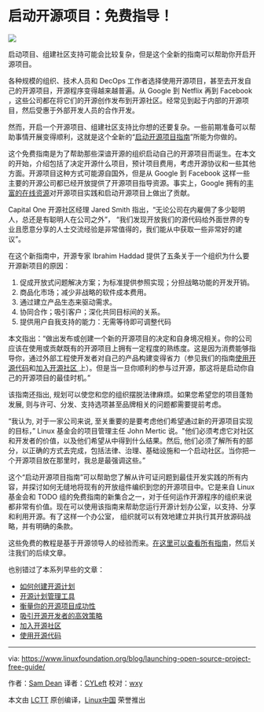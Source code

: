 启动开源项目：免费指导！
============================================================

![](https://www.linuxfoundation.org/wp-content/uploads/2017/11/project-launch-1024x645.jpg)

启动项目、组建社区支持可能会比较复杂，但是这个全新的指南可以帮助你开启开源项目。

各种规模的组织、技术人员和 DecOps 工作者选择使用开源项目，甚至去开发自己的开源项目，开源程序变得越来越普遍。从 Google 到 Netflix 再到 Facebook ，这些公司都在将它们的开源创作发布到开源社区。经常见到起于内部的开源项目，然后受惠于外部开发人员的合作开发。

然而，开启一个开源项目、组建社区支持比你想的还要复杂。一些前期准备可以帮助事情开展变得顺利，这就是这个全新的“[启动开源项目指南][1]”所能为你做的。 

这个免费指南是为了帮助那些深谙开源的组织启动自己的开源项目而诞生。在本文的开始，介绍包括了决定开源什么项目，预计项目费用，考虑开源协议和一些其他方面。开源项目这种方式可能源自国外，但是从 Google 到 Facebook 这样一些主要的开源公司都已经开放提供了开源项目指导资源。事实上，Google 拥有的[丰富的在线资源][2]对开源项目实践和启动开源项目上做出了贡献。 

Capital One 开源社区经理 Jared Smith 指出，“无论公司在内雇佣了多少聪明人，总还是有聪明人在公司之外”， “我们发现开放我们的源代码给外面世界的专业且愿意分享的人士交流经验是非常值得的，我们能从中获取一些非常好的建议”。

在这个新指南中，开源专家 Ibrahim Haddad 提供了五条关于一个组织为什么要开源新项目的原因：

1.  促成开放式问题解决方案；为标准提供参照实现；分担战略功能的开发开销。
2.  商品化市场；减少非战略的软件成本费用。
3.  通过建立产品生态来驱动需求。
4.  协同合作；吸引客户；深化共同目标间的关系。
5.  提供用户自我支持的能力：无需等待即可调整代码

本文指出：“做出发布或创建一个新的开源项目的决定和自身境况相关。你的公司应该在使用或贡献既有的开源项目上拥有一定程度的熟练度。这是因为消费能够指导你，通过外部工程使开发者对自己的产品构建变得省力（参见我们的指南[使用开源代码][3]和[加入开源社区 ][4] 上）。但是当一旦你顺利的参与过开源，那这将是启动你自己的开源项目的最佳时机。”

该指南还指出, 规划可以使您和您的组织摆脱法律麻烦。如果您希望您的项目蓬勃发展, 则与许可、分发、支持选项甚至品牌相关的问题都需要提前考虑。

“我认为, 对于一家公司来说, 至关重要的是要考虑他们希望通过新的开源项目实现的目标，” Linux 基金会的项目管理主任 John Mertic 说。"他们必须考虑它对社区和开发者的价值，以及他们希望从中得到什么结果。然后, 他们必须了解所有的部分，以正确的方式去完成，包括法律、治理、基础设施和一个启动社区。当你把一个开源项目放在那里时，我总是最强调这些。”

这个“启动开源项目指南”可以帮助您了解从许可证问题到最佳开发实践的所有内容，并探讨如何无缝地将现有的开放组件编织到您的开源项目中。它是来自 Linux 基金会和 TODO 组的免费指南的新集合之一，对于任何运作开源程序的组织来说都非常有价值。现在可以使用该指南来帮助您运行开源计划办公室，以支持、分享和利用开源。有了这样一个办公室， 组织就可以有效地建立并执行其开放源码战略，并有明确的条款。

这些免费的教程是基于开源领导人的经验而来。[在这里可以查看所有指南][7]，然后关注我们的后续文章。

也别错过了本系列早些的文章：

- [ 如何创建开源计划 ][8]
- [ 开源计划管理工具 ][9]
- [ 衡量你的开源项目成功性 ][10]
- [ 吸引开源开发者的高效策略 ][11]
- [ 加入开源社区 ][12]
- [ 使用开源代码 ][13]

--------------------------------------------------------------------------------

via: https://www.linuxfoundation.org/blog/launching-open-source-project-free-guide/

作者：[Sam Dean][a]
译者：[CYLeft](https://github.com/CYLeft)
校对：[wxy](https://github.com/wxy)

本文由 [LCTT](https://github.com/LCTT/TranslateProject) 原创编译，[Linux中国](https://linux.cn/) 荣誉推出

[a]:https://www.linuxfoundation.org/author/sdean/
[1]:https://www.linuxfoundation.org/resources/open-source-guides/starting-open-source-project/
[2]:https://www.linux.com/blog/learn/chapter/open-source-management/2017/5/googles-new-home-all-things-open-source-runs-deep
[3]:https://www.linuxfoundation.org/using-open-source-code/
[4]:https://www.linuxfoundation.org/participating-open-source-communities/
[5]:https://www.linuxfoundation.org/resources/open-source-guides/starting-open-source-project/
[6]:https://github.com/todogroup/guides
[7]:https://github.com/todogroup/guides
[8]:https://github.com/todogroup/guides/blob/master/creating-an-open-source-program.md
[9]:https://www.linuxfoundation.org/blog/managing-open-source-programs-free-guide/
[10]:https://www.linuxfoundation.org/measuring-your-open-source-program-success/
[11]:https://www.linuxfoundation.org/blog/effective-strategies-recruiting-open-source-developers/
[12]:https://www.linuxfoundation.org/participating-open-source-communities/
[13]:https://www.linuxfoundation.org/using-open-source-code/
[14]:https://www.linuxfoundation.org/author/sdean/
[15]:https://www.linuxfoundation.org/category/audience/attorneys/
[16]:https://www.linuxfoundation.org/category/blog/
[17]:https://www.linuxfoundation.org/category/audience/c-level/
[18]:https://www.linuxfoundation.org/category/audience/developer-influencers/
[19]:https://www.linuxfoundation.org/category/audience/entrepreneurs/
[20]:https://www.linuxfoundation.org/category/content-placement/lf-brand/
[21]:https://www.linuxfoundation.org/category/audience/open-source-developers/
[22]:https://www.linuxfoundation.org/category/audience/open-source-professionals/
[23]:https://www.linuxfoundation.org/category/audience/open-source-users/
